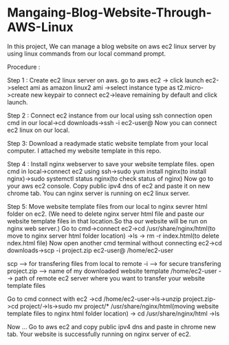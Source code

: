 # Mangaing-Blog-Website-Through-AWS-Linux


In this project, We can manage a blog website on aws ec2 linux server by using linux commands from our local command prompt.

Procedure :  

Step 1 :
Create ec2 linux server on aws.
go to aws ec2 -> click launch ec2->select ami as amazon linux2 ami ->select instance type as t2.micro->create new keypair to connect ec2->leave remaining by default and click launch.

Step 2 :
Connect ec2 instance from our local using ssh connection
open cmd in our local->cd downloads->ssh -i <pemfilename> ec2-user@<public dns of our ec2>
Now you can connect ec2 linux on our local.

Step 3:
Download a readymade static website template from your local computer.
I attached my website template in  this repo.

Step 4 :
Install nginx webserver to save your website template files.
open cmd in local->connect ec2 using ssh->sudo yum install nginx(to install nginx)->sudo systemctl status nginx(to check status of nginx)
Now go to your aws ec2 console. Copy public ipv4 dns of ec2 and paste it on new chrome tab. You can nginx server is running on ec2 linux server.

Step 5:
Move website template files from our local to nginx sevrer html folder on ec2.
(We need to delete nginx server html file and paste our website template files in that location.So tha our website will be run on nginx web server.)
Go to cmd->connect ec2->cd /usr/share/nginx/html(to move to nginx server html folder location) ->ls -> rm -r index.html(to delete ndex.html file)
Now open another cmd terminal without connecting ec2->cd downloads->scp -i <pemfilename> project.zip ec2-user@<public dns of our ec2> /home/ec2-user

scp                  --> for transfering files from local to remote
-i<pemfile name>     --> for secure transfering
project.zip          --> name of my downloaded website template
/home/ec2-user       --> path of remote ec2 server where you want to transfer your website template files

Go to cmd connect with ec2 ->cd /home/ec2-user->ls->unzip project.zip->cd project/->ls->sudo mv project/* /usr/share/nginx/html(moving website template files to nginx html folder location) -> cd /usr/share/nginx/html ->ls

Now ... Go to aws ec2 and copy public ipv4 dns and paste in chrome new tab.
Your website is successfully running on nginx server of ec2.
